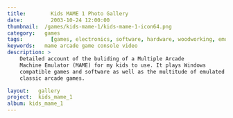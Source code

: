 ```yaml
---
title: 		  Kids MAME 1 Photo Gallery
date: 		  2003-10-24 12:00:00
thumbnail: 	/games/kids-mame-1/kids-mame-1-icon64.png
category: 	games
tags: 		  [games, electronics, software, hardware, woodworking, emulation]
keywords: 	mame arcade game console video
description: >
    Detailed account of the buliding of a Multiple Arcade
    Machine Emulator (MAME) for my kids to use. It plays Windows
    compatible games and software as well as the multitude of emulated
    classic arcade games.

layout:   gallery
project:  kids_mame_1
album: kids_mame_1
---
```

